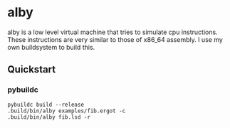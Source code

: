 # alby

alby is a low level virtual machine that tries to simulate cpu instructions. 
These instructions are very similar to those of x86_64 assembly.
I use my own buildsystem to build this.


## Quickstart

### pybuildc
```terminal
pybuildc build --release
.build/bin/alby examples/fib.ergot -c
.build/bin/alby fib.lsd -r
```


